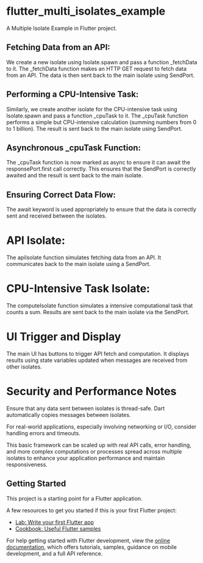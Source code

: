 # flutter_multi_isolates_example

A Multiple Isolate Example in Flutter project.

## Fetching Data from an API:

We create a new isolate using Isolate.spawn and pass a function _fetchData to it.
The _fetchData function makes an HTTP GET request to fetch data from an API.
The data is then sent back to the main isolate using SendPort.

## Performing a CPU-Intensive Task:

Similarly, we create another isolate for the CPU-intensive task using Isolate.spawn and pass a function _cpuTask to it.
The _cpuTask function performs a simple but CPU-intensive calculation (summing numbers from 0 to 1 billion).
The result is sent back to the main isolate using SendPort.

## Asynchronous _cpuTask Function:

The _cpuTask function is now marked as async to ensure it can await the responsePort.first call correctly.
This ensures that the SendPort is correctly awaited and the result is sent back to the main isolate.

## Ensuring Correct Data Flow:

The await keyword is used appropriately to ensure that the data is correctly sent and received between the isolates.

# API Isolate: 
The apiIsolate function simulates fetching data from an API. It communicates back to the main isolate using a SendPort.
# CPU-Intensive Task Isolate: 
The computeIsolate function simulates a intensive computational task that counts a sum. Results are sent back to the main isolate via the SendPort.
# UI Trigger and Display
The main UI has buttons to trigger API fetch and computation. It displays results using state variables updated when messages are received from other isolates.
# Security and Performance Notes
Ensure that any data sent between isolates is thread-safe. Dart automatically copies messages between isolates.

For real-world applications, especially involving networking or I/O, consider handling errors and timeouts.

This basic framework can be scaled up with real API calls, error handling, and more complex computations or processes spread across multiple isolates to enhance your application performance and maintain responsiveness.

## Getting Started

This project is a starting point for a Flutter application.

A few resources to get you started if this is your first Flutter project:

- [Lab: Write your first Flutter app](https://docs.flutter.dev/get-started/codelab)
- [Cookbook: Useful Flutter samples](https://docs.flutter.dev/cookbook)

For help getting started with Flutter development, view the
[online documentation](https://docs.flutter.dev/), which offers tutorials,
samples, guidance on mobile development, and a full API reference.

